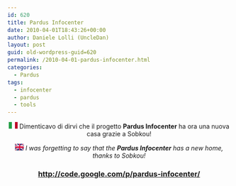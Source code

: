 ```yaml
---
id: 620
title: Pardus Infocenter
date: 2010-04-01T18:43:26+00:00
author: Daniele Lolli (UncleDan)
layout: post
guid: old-wordpress-guid=620
permalink: /2010-04-01-pardus-infocenter.html
categories:
  - Pardus
tags:
  - infocenter
  - pardus
  - tools
---
```

<p style="text-align: center;">
  <img class="alignnone size-full wp-image-152" title="it-flag-xsmall" src="/uploads/2009/03/it-flag-xsmall.gif" alt="" width="20" height="15" /> Dimenticavo di dirvi che il progetto <strong>Pardus Infocenter</strong> ha ora una nuova casa grazie a Sobkou!
</p>

<p style="text-align: center;">
  <em><img class="alignnone size-full wp-image-149" title="uk-flag-xsmall" src="/uploads/2009/03/uk-flag-xsmall.gif" alt="" width="20" height="15" /> I was forgetting to say that the <strong>Pardus Infocenter</strong> has a new home, thanks to Sobkou!</em>
</p>

<h3 style="text-align: center;">
  <a title="Pardus Infocenter @ Google Code" href="http://code.google.com/p/pardus-infocenter/" target="_blank">http://code.google.com/p/pardus-infocenter/</a>
</h3>